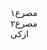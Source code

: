 <div class='poem-verse-div'><div class='poem-right-verse-div'>مصرع۱</div><div class='poem-left-verse-div'>مصرع۲</div><div class='poem-footer'>ازکی</div></div>